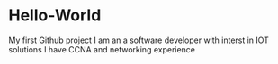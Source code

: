 # Hello-World
My first Github project
I am an a software developer with interst in IOT solutions
I have CCNA and networking experience
